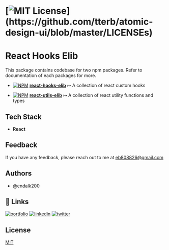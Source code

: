 # [![MIT License](https://img.shields.io/apm/l/atomic-design-ui.svg?)](https://github.com/tterb/atomic-design-ui/blob/master/LICENSEs)

# React Hooks Elib

This package contains codebase for two npm packages. Refer to documentation of each packages for more.

- [![NPM](https://img.shields.io/npm/v/react-hooks-elib)](https://www.npmjs.com/package/react-hooks-elib) [**react-hooks-elib**](/packages/react-hooks-elib#readme) &map; A collection of react custom hooks

- [![NPM](https://img.shields.io/npm/v/react-utils-elib)](https://www.npmjs.com/package/react-utils-elib) [**react-utils-elib**](/packages/react-utils-elib#readme) &map; A collection of react utility functions and types

## Tech Stack

- **React**

## Feedback

If you have any feedback, please reach out to me at eb808826@gmail.com

## Authors

- [@endalk200](https://www.github.com/endalk200)

## 🔗 Links

[![portfolio](https://img.shields.io/badge/my_portfolio-000?style=for-the-badge&logo=ko-fi&logoColor=white)](https://endalk200.com/)
[![linkedin](https://img.shields.io/badge/linkedin-0A66C2?style=for-the-badge&logo=linkedin&logoColor=white)](https://www.linkedin.com/in/endalk200/)
[![twitter](https://img.shields.io/badge/twitter-1DA1F2?style=for-the-badge&logo=twitter&logoColor=white)](https://twitter.com/endalk200)

## License

[MIT](https://choosealicense.com/licenses/mit/)
